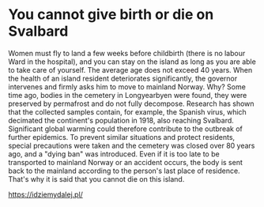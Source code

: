 # You cannot give birth or die on Svalbard
Women must fly to land a few weeks before childbirth (there is no labour Ward in the hospital), and you can stay on the island as long as you are able to take care of yourself. The average age does not exceed 40 years. 
When the health of an island resident deteriorates significantly, the governor intervenes and firmly asks him to move to mainland Norway. Why? 
Some time ago, bodies in the cemetery in Longyearbyen were found, they were preserved by permafrost and do not fully decompose. Research has shown that the collected samples contain, for example, the Spanish virus, which decimated the continent's population in 1918, also reaching Svalbard. 
Significant global warming could therefore contribute to the outbreak of further epidemics. To prevent similar situations and protect residents, special precautions were taken and the cemetery was closed over 80 years ago, and a "dying ban" was introduced. 
Even if it is too late to be transported to mainland Norway or an accident occurs, the body is sent back to the mainland according to the person's last place of residence. That's why it is said that you cannot die on this island.

https://idziemydalej.pl/